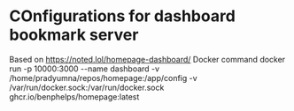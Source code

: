 # COnfigurations for dashboard bookmark server

Based on
https://noted.lol/homepage-dashboard/
Docker command
docker run -p 10000:3000 --name dashboard -v /home/pradyumna/repos/homepage:/app/config -v /var/run/docker.sock:/var/run/docker.sock ghcr.io/benphelps/homepage:latest

